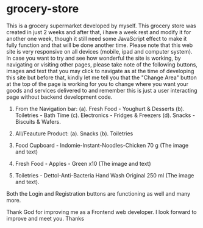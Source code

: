 # grocery-store
This is a grocery supermarket developed by myself. 
This grocery store was created in just 2 weeks and after that, i have a week rest and modify it for another one week, though it still need some JavaScript effect to make it fully function and that will be done another time.
Please note that this web site is very responsive on all devices (mobile, ipad and computer system).
In case you want to try and see how wonderful the site is working, by navigating or visiting other pages, please take note of the following buttons, images and text that you may click to navigate as at the time of developing this site but before that, kindly let me tell you that the "Change Area" button at the top of the page is working for you to change where you want your goods and services delivered to and remember this is just a user interacting page without backend development code.

1. From the Navigation bar:   (a). Fresh Food - Youghurt & Desserts
                              (b). Toiletries - Bath Time
                              (c). Electronics - Fridges & Freezers
                              (d). Snacks - Biscuits & Wafers.
                              
2. All/Feauture Product:    (a). Snacks
                            (b). Toiletries
                        
3. Food Cupboard - Indomie-Instant-Noodles-Chicken 70 g (The image and text)

4. Fresh Food - Apples - Green x10 (The image and text)

5. Toiletries - Dettol-Anti-Bacteria Hand Wash Original 250 ml (The image and text).

Both the Login and Registration buttons are functioning as well and many more.
                        
Thank God for improving me as a Frontend web developer. I look forward to improve and meet you.
Thanks
